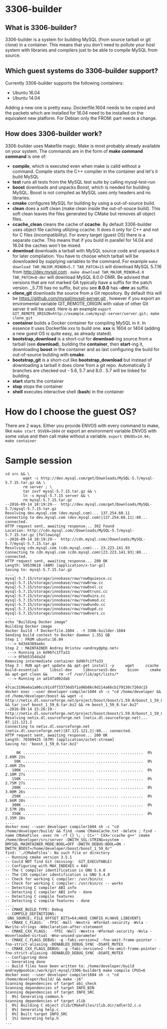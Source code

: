 # 3306-builder

## What is 3306-builder?

3306-builder is a system for building MySQL (from source tarball or git clone) in a container. This means that you don't need to pollute your host system with libraries and compilers just to be able to compile MySQL from source.

## Which guest systems do 3306-builder support?

Currently 3306-builder supports the following containers:
* Ubuntu 16.04
* Ubuntu 14.04

Adding a new one is pretty easy. Dockerfile.1604 needs to be copied and the packets which are installed for 16.04 need to be installed on the equivalent new platform. For Debian only the FROM: part needs a change.

## How does 3306-builder work?

3306-builder uses Makefile magic. Make is most probably already available on your system. The commands are in the form of __make__ __command__
__command__ is one of:
* __compile__, which is executed even when make is calld without a command. Compile starts the C++ compiler in the container and let's it build MySQL
* __test__ runs all tests from the MySQL test suite by calling mysql-test-run
* __boost__ downloads and unpacks Boost, which is needed for building MySQL. Boost is not compiled as MySQL uses only headers and no libraries.
* __cmake__ configures MySQL for building by using a out-of-source build.
* __clean__ does a soft clean (make clean inside the out-of-souce build). This soft clean leaves the files generated by CMake but removes all object files.
* __ccache_clean__ cleans the cache of __ccache__. By default 3306-builder uses object file caching utilizing ccache. It does it only for C++ and not for C files (incompatibility). For every target (guest OS) there is a separate cache. This means that if you build in parallel for 14.04 and 16.04 the caches won't be mixed.
* __download__ downloads a tarball with MySQL source code and unpacks it for later compilation. You have to choose which tarball will be downloaded by supplying variables to the command. For example ```make download TAR_MAJOR_MINOR=5.7 TAR_PATCH=15``` will download MySQL 5.7.16 from http://dev.mysql.com . ```make download TAR_MAJOR_MINOR=8.0 TAR_PATCH=0-dmr``` will download MySQL 8.0.0-DMR. Be advised that versions that are not marked GA typically have a suffix for the patch version. __5.7.15_ has no suffix, but you see __8.0.0__ has __-dmr__ as suffix.
* __clone_git__ downloads the source from a Git repository. By default this will be https://github.com/mysql/mysql-server.git , however if you export an enviromental variable GIT_REMOTE_ORIGIN with value of other Git server it will be used. Here is an example ```export GIT_REMOTE_ORIGIN=http://example.com/mysql-server/server.git; make clone_git```
* __container__ builds a Docker container for compiling MySQL in it. In essence it uses Dockerfile.xxx to build one. __xxx__ is 1604 or 1404 (adding a new guest OS is quite easy, as already stated).
* __bootstrap_download__ is a short-cut for __download__-ing source from a tarball (see __download__), building the __container__, then __start__-ing it, downloading __boost__ in the container and as last configuring the build for out-of-source building with __cmake__.
* __bootstrap_git__ is a short-cut like __bootstrap_download__ but instead of downloading a tarball it does clone from a git repo. Automatically 3 branches are checked out - 5.6, 5.7 and 8.0 . 5.7 will be linked for building.
* __start__ starts the container
* __stop__ stops the container
* __shell__ executes interactive shell (__bash__) in the container

# How do I choose the guest OS?
There are 2 ways. Either you provide ENVOS with every command to make, like ```make start OSVER=1604``` or export an environment variable ENVOS with some value and then call make without a variable. ```export ENVOS=14.04; make container```

# Sample session
```andrey@poohie:/work/3306-builder$ make bootstrap_download TAR_MAJOR_MINOR=5.7 TAR_PATCH=15 BOOST_VERSION=59
cd src && \
        wget -c http://dev.mysql.com/get/Downloads/MySQL-5.7/mysql-5.7.15.tar.gz && \
        rm server ; \
        tar zxvf mysql-5.7.15.tar.gz && \
        ln -s mysql-5.7.15 server && \
        rm mysql-5.7.15.tar.gz
--2016-09-14 18:19:29--  http://dev.mysql.com/get/Downloads/MySQL-5.7/mysql-5.7.15.tar.gz
Resolving dev.mysql.com (dev.mysql.com)... 137.254.60.11
Connecting to dev.mysql.com (dev.mysql.com)|137.254.60.11|:80... connected.
HTTP request sent, awaiting response... 302 Found
Location: http://cdn.mysql.com//Downloads/MySQL-5.7/mysql-5.7.15.tar.gz [following]
--2016-09-14 18:19:29--  http://cdn.mysql.com//Downloads/MySQL-5.7/mysql-5.7.15.tar.gz
Resolving cdn.mysql.com (cdn.mysql.com)... 23.223.141.93
Connecting to cdn.mysql.com (cdn.mysql.com)|23.223.141.93|:80... connected.
HTTP request sent, awaiting response... 200 OK
Length: 50539618 (48M) [application/x-tar-gz]
Saving to: mysql-5.7.15.tar.gz
....
mysql-5.7.15/storage/innobase/row/row0quiesce.cc
mysql-5.7.15/storage/innobase/row/row0row.cc
mysql-5.7.15/storage/innobase/row/row0sel.cc
mysql-5.7.15/storage/innobase/row/row0trunc.cc
mysql-5.7.15/storage/innobase/row/row0uins.cc
mysql-5.7.15/storage/innobase/row/row0umod.cc
mysql-5.7.15/storage/innobase/row/row0undo.cc
mysql-5.7.15/storage/innobase/row/row0upd.cc
mysql-5.7.15/storage/innobase/row/row0vers.cc
...
echo "Building Docker image"
Building Docker image
docker build -f Dockerfile.1604 . -t 3306-builder-1604
Sending build context to Docker daemon 1.351 GB
Step 1 : FROM ubuntu:16.04
 ---> bd3d4369aebc
Step 2 : MAINTAINER Andrey Hristov <andrey@php.net>
 ---> Running in 6d96fc1ffa33
 ---> 0fbb5354da2d
Removing intermediate container 6d96fc1ffa33
Step 3 : RUN apt-get update && apt-get install -y     wget     ccache     build-essential     libssl-dev     libncurses5-dev     bison     cmake     && apt-get clean &&     rm -rf /var/lib/apt/lists/*
 ---> Running in ad14fa002dab
...
47cac3196e6a1a06cc91cdff33736d5f1a96b86c9d114a66cb179130c726dc15
docker exec --user developer compiler1604 sh -c "cd /home/developer && cd /home/developer/boost && wget -c http://netix.dl.sourceforge.net/project/boost/boost/1.59.0/boost_1_59_0.tar.bz2 && tar jxvf boost_1_59_0.tar.bz2 && rm boost_1_59_0.tar.bz2"
--2016-09-14 15:26:19--  http://netix.dl.sourceforge.net/project/boost/boost/1.59.0/boost_1_59_0.tar.bz2
Resolving netix.dl.sourceforge.net (netix.dl.sourceforge.net)... 87.121.121.2
Connecting to netix.dl.sourceforge.net (netix.dl.sourceforge.net)|87.121.121.2|:80... connected.
HTTP request sent, awaiting response... 200 OK
Length: 70389425 (67M) [application/octet-stream]
Saving to: 'boost_1_59_0.tar.bz2'

     0K .......... .......... .......... .......... ..........  0% 2.89M 23s
    50K .......... .......... .......... .......... ..........  0% 2.46M 25s
   100K .......... .......... .......... .......... ..........  0% 2.10M 27s
   150K .......... .......... .......... .......... ..........  0% 2.75M 27s
   200K .......... .......... .......... .......... ..........  0% 3.00M 26s
   250K .......... .......... .......... .......... ..........  0% 1.66M 28s
   300K .......... .......... .......... .......... ..........  0% 2.57M 28s
   350K .......... .......... .......... .......... ..........  0% 2.35M 28s
....
docker exec --user developer compiler1604 sh -c "cd /home/developer/build/ && find -name CMakeCache.txt -delete ; find -name CMakeFiles -exec rm -rf {} \; ; CC='' CXX='ccache g++' cmake /home/developer/src/server -DWITH_SSL:STRING=system -DMYSQL_MAINTAINER_MODE:BOOL=OFF -DWITH_DEBUG:BOOL=ON -DWITH_BOOST=/home/developer/boost/boost_1_59_0/"
find: './CMakeFiles': No such file or directory
-- Running cmake version 3.5.1
-- Could NOT find Git (missing:  GIT_EXECUTABLE) 
-- Configuring with MAX_INDEXES = 64U
-- The C compiler identification is GNU 5.4.0
-- The CXX compiler identification is GNU 5.4.0
-- Check for working C compiler: /usr/bin/cc
-- Check for working C compiler: /usr/bin/cc -- works
-- Detecting C compiler ABI info
-- Detecting C compiler ABI info - done
-- Detecting C compile features
-- Detecting C compile features - done
....
-- CMAKE_BUILD_TYPE: Debug
-- COMPILE_DEFINITIONS: _GNU_SOURCE;_FILE_OFFSET_BITS=64;HAVE_CONFIG_H;HAVE_LIBEVENT1
-- CMAKE_C_FLAGS:  -fPIC -Wall -Wextra -Wformat-security -Wvla -Wwrite-strings -Wdeclaration-after-statement
-- CMAKE_CXX_FLAGS:  -fPIC -Wall -Wextra -Wformat-security -Wvla -Woverloaded-virtual -Wno-unused-parameter
-- CMAKE_C_FLAGS_DEBUG: -g -fabi-version=2 -fno-omit-frame-pointer -fno-strict-aliasing -DENABLED_DEBUG_SYNC -DSAFE_MUTEX
-- CMAKE_CXX_FLAGS_DEBUG: -g -fabi-version=2 -fno-omit-frame-pointer -fno-strict-aliasing -DENABLED_DEBUG_SYNC -DSAFE_MUTEX
-- Configuring done
-- Generating done
-- Build files have been written to: /home/developer/build
andrey@poohie:/work/git-mysql/3306-builder$ make compile CPUS=6
docker exec --user developer compiler1604 sh -c "cd /home/developer/build/ && make -j6"
Scanning dependencies of target abi_check
Scanning dependencies of target INFO_BIN
Scanning dependencies of target INFO_SRC
[  0%] Generating common.h
Scanning dependencies of target zlib
[  0%] Building C object zlib/CMakeFiles/zlib.dir/adler32.c.o
[  0%] Generating help.c
[  0%] Built target INFO_SRC
[  1%] Generating help.h
...
```
